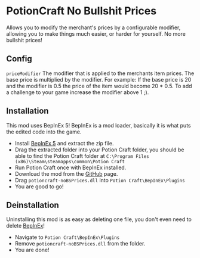 # PotionCraft No Bullshit Prices
Allows you to modify the merchant's prices by a configurable modifier, allowing you to make things much easier, or harder for yourself. No more bullshit prices!
## Config
`priceModifier` The modifier that is applied to the merchants item prices. The base price is multiplied by the modifier. For example: If the base price is 20 and the modifier is 0.5 the price of the item would become 20 * 0.5. To add a challenge to your game increase the modifier above 1 ;).
## Installation
This mod uses BepInEx 5! BepInEx is a mod loader, basically it is what puts the edited code into the game.
- Install [BepInEx 5](https://github.com/BepInEx/BepInEx/releases) and extract the zip file.
- Drag the extracted folder into your Potion Craft folder, you should be able to find the Potion Craft folder at `C:\Program Files (x86)\Steam\steamapps\common\Potion Craft`
- Run Potion Craft once with BepInEx installed.
- Download the mod from the [GitHub](https://github.com/catgocri/NoBSPrices/releases) page.
- Drag `potioncraft-noBSPrices.dll` into `Potion Craft\BepInEx\Plugins`
- You are good to go!
## Deinstallation
Uninstalling this mod is as easy as deleting one file, you don't even need to delete [BepInEx](https://github.com/BepInEx/BepInEx/releases)!
- Navigate to `Potion Craft\BepInEx\Plugins`
- Remove `potioncraft-noBSPrices.dll` from the folder.
- You are done!
